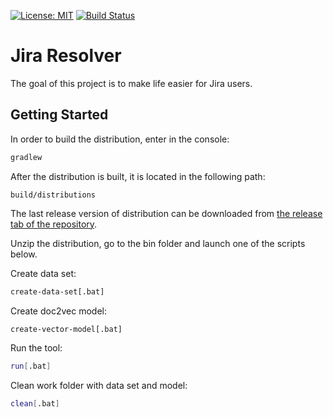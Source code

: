[![License: MIT](https://img.shields.io/badge/license-mit-ff69b4.svg)](https://opensource.org/licenses/MIT)
[![Build Status](https://travis-ci.org/kovaloid/jresolver.svg?branch=master)](https://travis-ci.org/kovaloid/jresolver)

# Jira Resolver

The goal of this project is to make life easier for Jira users.

## Getting Started

In order to build the distribution, enter in the console:
```sh
gradlew
```

After the distribution is built, it is located in the following path:
```
build/distributions
```

The last release version of distribution can be downloaded from [the release tab of the repository](https://github.com/kovaloid/jresolver/releases).

Unzip the distribution, go to the bin folder and launch one of the scripts below.

Create data set:
```sh
create-data-set[.bat]
```
Create doc2vec model:
```sh
create-vector-model[.bat]
```
Run the tool:
```sh
run[.bat]
```
Clean work folder with data set and model:
```sh
clean[.bat]
```
